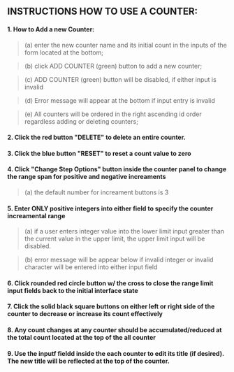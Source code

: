 ## INSTRUCTIONS HOW TO USE A COUNTER:

#### 1. How to Add a new Counter: 
> (a) enter the new counter name and its initial count in the inputs of the form located at the bottom;

> (b) click ADD COUNTER (green) button to add a new counter;

> (c) ADD COUNTER (green) button will be disabled, if either input is invalid 

> (d) Error message will appear at the bottom if input entry is invalid 

> (e) All counters will be ordered in the right ascending id order regardless adding or deleting counters;

#### 2. Click the red button "DELETE" to delete an entire counter.

#### 3. Click the blue button "RESET" to reset a count value to zero

#### 4. Click "Change Step Options" button inside the counter panel to change the range span for positive and negative increaments 

> (a) the default number for increament buttons is 3

#### 5. Enter ONLY positive integers into either field to specify the counter increamental range 
> (a) if a user enters integer value into the lower limit input greater than the current value in the upper limit, the upper limit input will be disabled. 

> (b) error message will be appear below if invalid integer or invalid character will be entered into either input field

#### 6. Click rounded red circle button w/ the cross to close the range limit input fields back to the initial interface state

#### 7. Click the solid black square buttons on either left or right side of the counter to decrease or increase its count effectively

#### 8. Any count changes at any counter should be accumulated/reduced at the total count located at the top of the all counter

#### 9. Use the inputf fieldd inside the each counter to edit its title (if desired). The new title will be reflected at the top of the counter.


